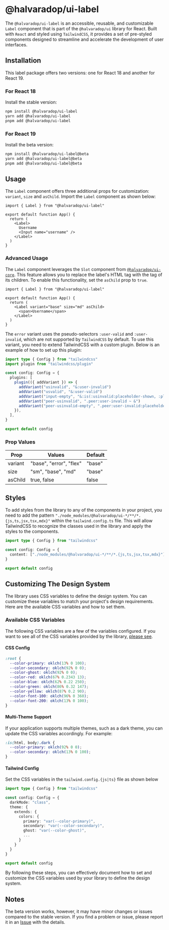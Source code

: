 # @halvaradop/ui-label

The `@halvaradop/ui-label` is an accessible, reusable, and customizable `Label` component that is part of the `@halvaradop/ui` library for React. Built with `React` and styled using `TailwindCSS`, it provides a set of pre-styled components designed to streamline and accelerate the development of user interfaces.

## Installation

This label package offers two versions: one for React 18 and another for React 19.

### For React 18

Install the stable version:

```bash
npm install @halvaradop/ui-label
yarn add @halvaradop/ui-label
pnpm add @halvaradop/ui-label
```

### For React 19

Install the beta version:

```bash
npm install @halvaradop/ui-label@beta
yarn add @halvaradop/ui-label@beta
pnpm add @halvaradop/ui-label@beta
```

## Usage

The `Label` component offers three additional props for customization: `variant`, `size` and `asChild`. Import the `Label` component as shown below:

```tsx
import { Label } from "@halvaradop/ui-label"

export default function App() {
  return (
    <Label>
      Username
      <Input name="username" />
    </Label>
  )
}
```

### Advanced Usage

The `Label` component leverages the `Slot` component from [`@halvaradop/ui-core`](https://github.com/halvaradop/ui/blob/master/packages/ui-core/src/slot.ts). This feature allows you to replace the label's HTML tag with the tag of its children. To enable this functionality, set the `asChild` prop to `true`.

```tsx
import { Label } from "@halvaradop/ui-label"

export default function App() {
  return (
    <Label variant="base" size="md" asChild>
      <span>Username</span>
    </Label>
  )
}
```

The `error` variant uses the pseudo-selectors `:user-valid` and `:user-invalid`, which are not supported by `TailwindCSS` by default. To use this variant, you need to extend TailwindCSS with a custom plugin. Below is an example of how to set up this plugin:

```ts
import type { Config } from "tailwindcss"
import plugin from "tailwindcss/plugin"

const config: Config = {
  plugins: [
    plugin(({ addVariant }) => {
      addVariant("usinvalid", "&:user-invalid")
      addVariant("usvalid", "&:user-valid")
      addVariant("input-empty", "&:is(:usinvalid:placeholder-shown, :placeholder-shown)")
      addVariant("peer-usinvalid", ".peer:user-invalid ~ &")
      addVariant("peer-usinvalid-empty", ".peer:user-invalid:placeholder-shown ~ &")
    }),
  ],
}

export default config
```

### Prop Values

| Prop    | Values                  | Default |
| ------- | ----------------------- | ------- |
| variant | "base", "error", "flex" | "base"  |
| size    | "sm", "base", "md"      | "base"  |
| asChild | true, false             | false   |

## Styles

To add styles from the library to any of the components in your project, you need to add the pattern `"./node_modules/@halvaradop/ui-*/**/*.{js,ts,jsx,tsx,mdx}"` within the `tailwind.config.ts` file. This will allow TailwindCSS to recognize the classes used in the library and apply the styles to the components.

```ts
import type { Config } from "tailwindcss"

const config: Config = {
  content: ["./node_modules/@halvaradop/ui-*/**/*.{js,ts,jsx,tsx,mdx}"],
}

export default config
```

## Customizing The Design System

The library uses CSS variables to define the design system. You can customize these variables to match your project's design requirements. Here are the available CSS variables and how to set them.

### Available CSS Variables

The following CSS variables are a few of the variables configured. If you want to see all of the CSS variables provided by the library, [please see](https://github.com/halvaradop/ui/blob/master/index.css).

#### CSS Config

```css
:root {
  --color-primary: oklch(13% 0 100);
  --color-secondary: oklch(92% 0 0);
  --color-ghost: oklch(92% 0 0);
  --color-red: oklch(67% 0.2343 13);
  --color-blue: oklch(62% 0.22 250);
  --color-green: oklch(86% 0.32 147);
  --color-yellow: oklch(87% 0.2 90);
  --color-font-100: oklch(96% 0 360);
  --color-font-200: oklch(13% 0 100);
}
```

#### Multi-Theme Support

If your application supports multiple themes, such as a dark theme, you can update the CSS variables accordingly. For example:

```css
:is(html, body).dark {
  --color-primary: oklch(92% 0 0);
  --color-secondary: oklch(13% 0 100);
}
```

#### Tailwind Config

Set the CSS variables in the `tailwind.config.{js|ts}` file as shown below

```ts
import type { Config } from "tailwindcss"

const config: Config = {
  darkMode: "class",
  theme: {
    extends: {
      colors: {
        primary: "var(--color-primary)",
        secondary: "var(--color-secondary)",
        ghost: "var(--color-ghost)",
        ...
      }
    }
  }
}

export default config
```

By following these steps, you can effectively document how to set and customize the CSS variables used by your library to define the design system.

## Notes

The beta version works, however, it may have minor changes or issues compared to the stable version. If you find a problem or issue, please report it in an [Issue](https://github.com/halvaradop/ui/issues) with the details.
